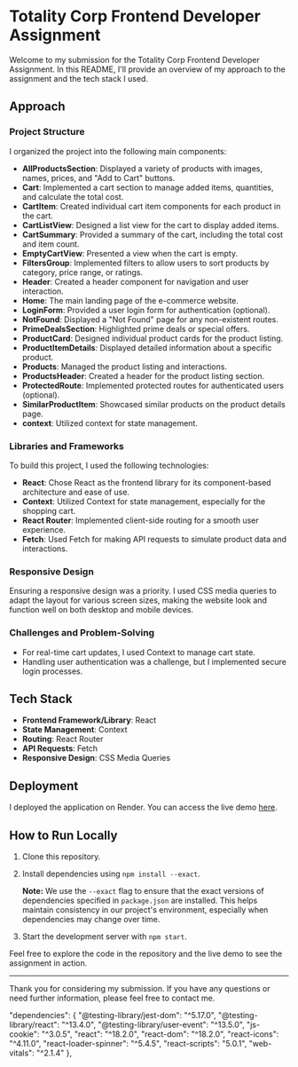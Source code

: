# Totality Corp Frontend Developer Assignment

Welcome to my submission for the Totality Corp Frontend Developer Assignment. In this README, I'll provide an overview of my approach to the assignment and the tech stack I used.

## Approach

### Project Structure

I organized the project into the following main components:

- **AllProductsSection**: Displayed a variety of products with images, names, prices, and "Add to Cart" buttons.
- **Cart**: Implemented a cart section to manage added items, quantities, and calculate the total cost.
- **CartItem**: Created individual cart item components for each product in the cart.
- **CartListView**: Designed a list view for the cart to display added items.
- **CartSummary**: Provided a summary of the cart, including the total cost and item count.
- **EmptyCartView**: Presented a view when the cart is empty.
- **FiltersGroup**: Implemented filters to allow users to sort products by category, price range, or ratings.
- **Header**: Created a header component for navigation and user interaction.
- **Home**: The main landing page of the e-commerce website.
- **LoginForm**: Provided a user login form for authentication (optional).
- **NotFound**: Displayed a "Not Found" page for any non-existent routes.
- **PrimeDealsSection**: Highlighted prime deals or special offers.
- **ProductCard**: Designed individual product cards for the product listing.
- **ProductItemDetails**: Displayed detailed information about a specific product.
- **Products**: Managed the product listing and interactions.
- **ProductsHeader**: Created a header for the product listing section.
- **ProtectedRoute**: Implemented protected routes for authenticated users (optional).
- **SimilarProductItem**: Showcased similar products on the product details page.
- **context**: Utilized context for state management.

### Libraries and Frameworks

To build this project, I used the following technologies:

- **React**: Chose React as the frontend library for its component-based architecture and ease of use.
- **Context**: Utilized Context for state management, especially for the shopping cart.
- **React Router**: Implemented client-side routing for a smooth user experience.
- **Fetch**: Used Fetch for making API requests to simulate product data and interactions.

### Responsive Design

Ensuring a responsive design was a priority. I used CSS media queries to adapt the layout for various screen sizes, making the website look and function well on both desktop and mobile devices.

### Challenges and Problem-Solving

- For real-time cart updates, I used Context to manage cart state.
- Handling user authentication was a challenge, but I implemented secure login processes.

## Tech Stack

- **Frontend Framework/Library**: React
- **State Management**: Context
- **Routing**: React Router
- **API Requests**: Fetch
- **Responsive Design**: CSS Media Queries

## Deployment

I deployed the application on Render. You can access the live demo [here](https://your-deployment-link.com/).

## How to Run Locally

1. Clone this repository.
2. Install dependencies using `npm install --exact`.

   **Note:** We use the `--exact` flag to ensure that the exact versions of dependencies specified in `package.json` are installed. This helps maintain consistency in our project's environment, especially when dependencies may change over time.

3. Start the development server with `npm start`.

Feel free to explore the code in the repository and the live demo to see the assignment in action.

---

Thank you for considering my submission. If you have any questions or need further information, please feel free to contact me.

"dependencies": { "@testing-library/jest-dom": "^5.17.0", "@testing-library/react": "^13.4.0", "@testing-library/user-event": "^13.5.0", "js-cookie": "^3.0.5", "react": "^18.2.0", "react-dom": "^18.2.0", "react-icons": "^4.11.0", "react-loader-spinner": "^5.4.5", "react-scripts": "5.0.1", "web-vitals": "^2.1.4" },
